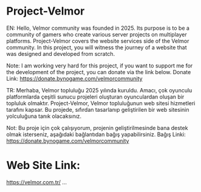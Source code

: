 # Project-Velmor

EN: 
Hello, Velmor community was founded in 2025. Its purpose is to be a community of gamers who create various server projects on multiplayer platforms. 
Project-Velmor covers the website services side of the Velmor community. In this project, you will witness the journey of a website that was designed and developed from scratch. 

Note: I am working very hard for this project, if you want to support me for the development of the project, you can donate via the link below.
Donate Link: https://donate.bynogame.com/velmorcommunity

TR:
Merhaba, Velmor topluluğu 2025 yılında kuruldu. Amacı, çok oyunculu platformlarda çeşitli sunucu projeleri oluşturan oyunculardan oluşan bir topluluk olmaktır. 
Project-Velmor, Velmor topluluğunun web sitesi hizmetleri tarafını kapsar. Bu projede, sıfırdan tasarlanıp geliştirilen bir web sitesinin yolculuğuna tanık olacaksınız. 

Not: Bu proje için çok çalışıyorum, projenin geliştirilmesinde bana destek olmak isterseniz, aşağıdaki bağlantıdan bağış yapabilirsiniz.
Bağış Linki: https://donate.bynogame.com/velmorcommunity

# Web Site Link:
https://velmor.com.tr/
...
